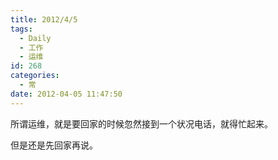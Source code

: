 ```yaml
---
title: 2012/4/5
tags:
  - Daily
  - 工作
  - 运维
id: 268
categories:
  - 常
date: 2012-04-05 11:47:50
---
```


所谓运维，就是要回家的时候忽然接到一个状况电话，就得忙起来。

但是还是先回家再说。

&nbsp;